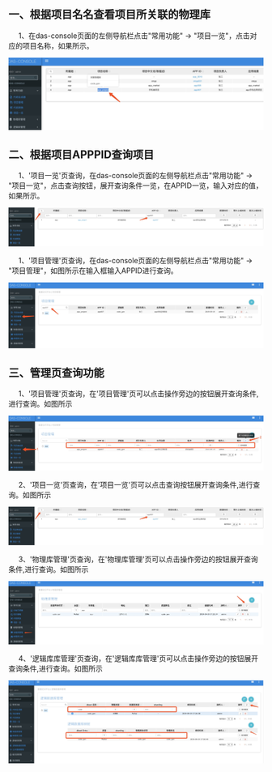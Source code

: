 ## 一、根据项目名名查看项目所关联的物理库

&nbsp;&nbsp;&nbsp;&nbsp; 1、在das-console页面的左侧导航栏点击"常用功能" -> "项目一览"，点击对应的项目名称，如果所示。

![image](./img/其他功能-1.png)

## 二、根据项目APPPID查询项目

&nbsp;&nbsp;&nbsp;&nbsp; 1、'项目一览'页查询，在das-console页面的左侧导航栏点击"常用功能" -> "项目一览"，点击查询按钮，展开查询条件一览，在APPID一览，输入对应的值，如果所示。

![image](./img/其他功能-2.png)

&nbsp;&nbsp;&nbsp;&nbsp; 1、'项目管理'页查询，在das-console页面的左侧导航栏点击"常用功能" -> "项目管理"，如图所示在输入框输入APPID进行查询。

![image](./img/其他功能-3.png)

## 三、管理页查询功能

&nbsp;&nbsp;&nbsp;&nbsp; 1、'项目管理'页查询，在'项目管理'页可以点击操作旁边的按钮展开查询条件,进行查询。如图所示

![image](./img/其他功能-4.png)

&nbsp;&nbsp;&nbsp;&nbsp; 2、'项目一览'页查询，在'项目一览'页可以点击查询按钮展开查询条件,进行查询。如图所示

![image](./img/其他功能-2.png)

&nbsp;&nbsp;&nbsp;&nbsp; 3、'物理库管理'页查询，在'物理库管理'页可以点击操作旁边的按钮展开查询条件,进行查询。如图所示

![image](./img/其他功能-5.png)

&nbsp;&nbsp;&nbsp;&nbsp; 4、'逻辑库库管理'页查询，在'逻辑库库管理'页可以点击操作旁边的按钮展开查询条件,进行查询。如图所示

![image](./img/其他功能-6.png)

